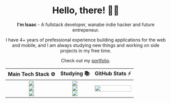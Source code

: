 <div align="center">
    
  # Hello, there! 🤙🏼
  
  **I'm Isaac** - A fullstack developer, wanabe indie hacker and future entrepeneur. 
  
  I have 4+ years of prefessional experience building applications for the web and mobile, and I am always studying new things and working on side projects in my free time.
  
  Check out my [portfolio](https://isaacmuniz.vercel.app).

  <table>
    <thead>
      <tr>
        <th style="text-align: center;">Main Tech Stack ⚙️</th>
        <th style="text-align: center;">Studying 📚️</th>
        <th style="text-align: center;">GitHub Stats ⚡️</th>
      </tr>
    </thead>
    <tbody>
      <tr>
        <td>
          <!-- Main Tech Stack -->
          <div align="center">
            <img src="https://skills.syvixor.com/api/icons?i=reactjs,nextjs,tailwindcss" />
            <br/>
            <img src="https://skills.syvixor.com/api/icons?i=nodejs,nestjs,docker" />
            <br/>
            <img src="https://skills.syvixor.com/api/icons?i=typescript,javascript" />
          </div>
        </td>
        <td>
          <!-- Studying -->
          <div align="center">
            <img src="https://skills.syvixor.com/api/icons?i=angular,reactnative" />
            <br/>
            <img src="https://skills.syvixor.com/api/icons?i=django,dotnet" />
            <br/>
            <img src="https://skills.syvixor.com/api/icons?i=python,csharp" />
          </div>
        </td>
        <td>
          <!-- GitHub Stats -->
          <img src="https://github-readme-stats.vercel.app/api/top-langs/?username=codigoisaac&theme=radical&layout=donut" width="100%" />
        </td>
      </tr>
    </tbody>
  </table>
</div>

